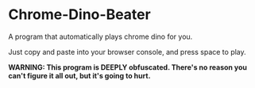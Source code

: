 # Chrome-Dino-Beater
A program that automatically plays chrome dino for you.

Just copy and paste into your browser console, and press space to play.

<b>WARNING: This program is DEEPLY obfuscated. There's no reason you can't figure it all out, but it's going to hurt.</b>
